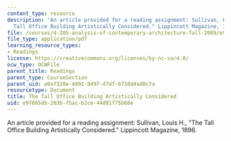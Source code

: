 ```yaml
---
content_type: resource
description: 'An article provided for a reading assignment: Sullivan, Louis H., "The
  Tall Office Building Artistically Considered." Lippincott Magazine, 1896.'
file: /courses/4-205-analysis-of-contemporary-architecture-fall-2009/e9f665db203bf5acb2ce44d91f75b66e_MIT4_205F09_Sullivan.pdf
file_type: application/pdf
learning_resource_types:
- Readings
license: https://creativecommons.org/licenses/by-nc-sa/4.0/
ocw_type: OCWFile
parent_title: Readings
parent_type: CourseSection
parent_uid: e0af328e-4891-9497-d7df-6710d4ad8c7a
resourcetype: Document
title: The Tall Office Building Artistically Considered
uid: e9f665db-203b-f5ac-b2ce-44d91f75b66e
---
```

An article provided for a reading assignment: Sullivan, Louis H., "The Tall Office Building Artistically Considered." Lippincott Magazine, 1896.